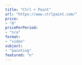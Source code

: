 ```yaml
---
title: "Ctrl + Paint"
url: "https://www.ctrlpaint.com/"
price: 
- "0"
pricePerPeriod: 
- "n/a"
format: 
- "video"
subject: 
- "painting"
featured: "n"
---
```

